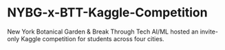 # NYBG-x-BTT-Kaggle-Competition
New York Botanical Garden &amp; Break Through Tech AI/ML hosted an invite-only Kaggle competition for students across four cities. 
